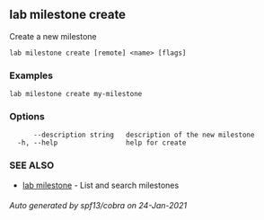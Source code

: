 ## lab milestone create

Create a new milestone

```
lab milestone create [remote] <name> [flags]
```

### Examples

```
lab milestone create my-milestone
```

### Options

```
      --description string   description of the new milestone
  -h, --help                 help for create
```

### SEE ALSO

* [lab milestone](lab_milestone.md)	 - List and search milestones

###### Auto generated by spf13/cobra on 24-Jan-2021
